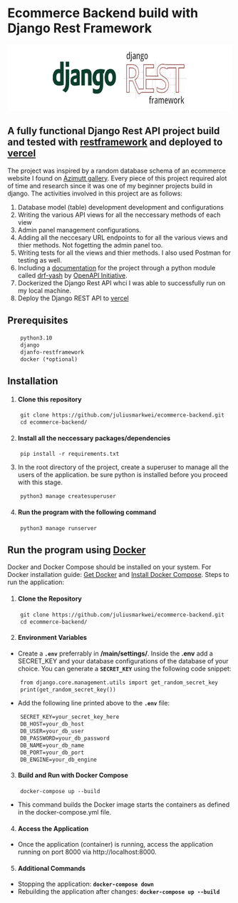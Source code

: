 # Ecommerce Backend build with Django Rest Framework

<a href="https://www.django-rest-framework.org/" target="_blank">
    <img src="./assets/others/django drf logo.png" height=150px width=100% >
</a>

## A fully functional Django Rest API project build and tested with <a href="https://www.django-rest-framework.org/" target="_blank">restframework</a> and deployed to <a href="https://vercel.com/" target="_blank">vercel</a>

The project was inspired by a random database schema of an ecommerce website I found on <a href="https://azimutt.app/gallery/e-commerce">Azimutt gallery</a>. Every piece of this project required alot of time and research since it was one of my beginner projects build in django. The activities involved in this project are as follows:

1. Database model (table) development development and configurations
2. Writing the various API views for all the neccessary methods of each view
3. Admin panel management configurations.
4. Adding all the neccesary URL endpoints to for all the various views and thier methods. Not fogetting the admin panel too.
5. Writing tests for all the views and thier methods. I also used Postman for testing as well.
5. Including a <a href="https://ecommerce-backend-4el9fq6v0-julius-markweis-projects.vercel.app/" target="_blank">documentation</a> for the project through a python module called <a href="https://pypi.org/project/openapi3/" target="_blank">drf-yash</a> by <a href="https://www.openapis.org/" target="_blank">OpenAPI Initiative</a>.
5. Dockerized the Django Rest API whci I was able to successfully run on my local machine.
6. Deploy the Django REST API to <a href="https://vercel.com/" target="_blank">vercel</a>

## Prerequisites
```
    python3.10
    django
    djanfo-restframework
    docker (*optional)
```

## Installation
1. #### Clone this repository
```
    git clone https://github.com/juliusmarkwei/ecommerce-backend.git
    cd ecommerce-backend/
```
2. #### Install all the neccessary packages/dependencies
```
    pip install -r requirements.txt
```
3. In the root directory of the project, create a superuser to manage all the users of the application. be sure python is installed before you proceed with this stage.
```
    python3 manage createsuperuser
```
4. #### Run the program with the following command
```
    python3 manage runserver
```

## Run the program using <a href="https://www.docker.com/" target="_blank">Docker</a> 
Docker and Docker Compose should be installed on your system. For Docker installation guide: <a href="https://docs.docker.com/get-docker/" target="_blank">Get Docker</a> and <a href="https://docs.docker.com/compose/install/" target="_blank">Install Docker Compose</a>. Steps to run the application:

1. #### Clone the Repository
```
    git clone https://github.com/juliusmarkwei/ecommerce-backend.git
    cd ecommerce-backend/
```
2. #### Environment Variables
* Create a <strong>`.env`</strong> preferrably in <strong>/main/settings/</strong>. Inside the <strong>.env</strong> add a SECRET_KEY and your database configurations of the database of your choice. You can generate a <strong>`SECRET_KEY`</strong> using the following code snippet:
```
    from django.core.management.utils import get_random_secret_key
    print(get_random_secret_key())
```

* Add the following line printed above to the <strong>`.env`</strong> file:
```
    SECRET_KEY=your_secret_key_here
    DB_HOST=your_db_host
    DB_USER=your_db_user
    DB_PASSWORD=your_db_password
    DB_NAME=your_db_name
    DB_PORT=your_db_port
    DB_ENGINE=your_db_engine
```
3. #### Build and Run with Docker Compose
```
    docker-compose up --build
```
* This command builds the Docker image starts the containers as defined in the docker-compose.yml file.

4. #### Access the Application
* Once the application (container) is running, access the application running on port 8000 via http://localhost:8000.

5. #### Additional Commands
* Stopping the application: <strong>`docker-compose down`</strong>
* Rebuilding the application after changes: <strong>`docker-compose up --build`</strong>

